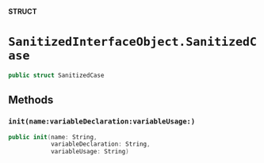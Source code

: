 **STRUCT**

# `SanitizedInterfaceObject.SanitizedCase`

```swift
public struct SanitizedCase
```

## Methods
### `init(name:variableDeclaration:variableUsage:)`

```swift
public init(name: String,
            variableDeclaration: String,
            variableUsage: String)
```
